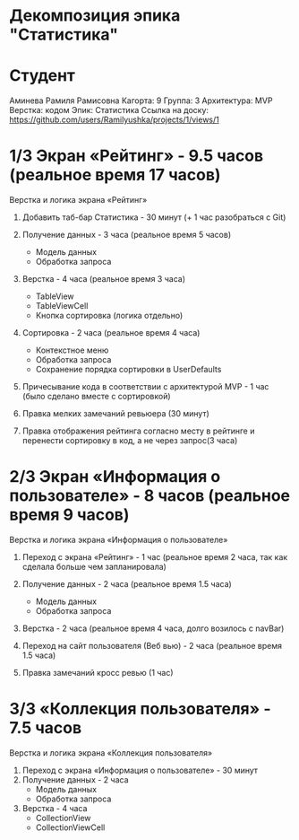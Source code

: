 # Декомпозиция эпика "Статистика"

# Студент

Аминева Рамиля Рамисовна
Кагорта: 9
Группа: 3
Архитектура: MVP
Верстка: кодом
Эпик: Статистика
Ссылка на доску: https://github.com/users/Ramilyushka/projects/1/views/1

# 1/3 Экран «Рейтинг» - 9.5 часов (реальное время 17 часов)

Верстка и логика экрана «Рейтинг»
1. Добавить таб-бар Статистика - 30 минут (+ 1 час разобраться с Git)
2. Получение данных - 3 часа (реальное время 5 часов)
    * Модель данных
    * Обработка запроса
3. Верстка - 4 часа (реальное время 3 часа)
    * TableView
    * TableViewCell
    * Кнопка сортировка (логика отдельно)
4. Сортировка - 2 часа (реальное время 4 часа)
    * Контекстное меню
    * Обработка запроса
    * Сохранение порядка сортировки в  UserDefaults
5. Причесывание кода в соответствии с архитектурой MVP - 1 час (было сделано вместе с сортировкой)

6. Правка мелких замечаний ревьюера (30 минут)
7. Правка отображения рейтинга согласно месту в рейтинге и перенести сортировку в код, а не через запрос(3 часа)

# 2/3 Экран «Информация о пользователе» - 8 часов (реальное время 9 часов)

Верстка и логика экрана «Информация о пользователе»
1. Переход с экрана «Рейтинг» - 1 час  (реальное время 2 часа, так как сделала больше чем запланировала)
2. Получение данных - 2 часа (реальное время 1.5 часа)
    * Модель данных
    * Обработка запроса
3. Верстка - 2 часа (реальное время 4 часа, долго возилось с navBar)
4. Переход на сайт пользователя (Веб вью) - 2 часа (реальное время 1.5 часа)

5. Правка замечаний кросс ревью (1 час)

# 3/3 «Коллекция пользователя» - 7.5 часов

Верстка и логика экрана «Коллекция пользователя»
1. Переход с экрана «Информация о пользователе» - 30 минут
2. Получение данных - 2 часа
    * Модель данных
    * Обработка запроса
3. Верстка - 4 часа
    * CollectionView
    * CollectionViewCell
